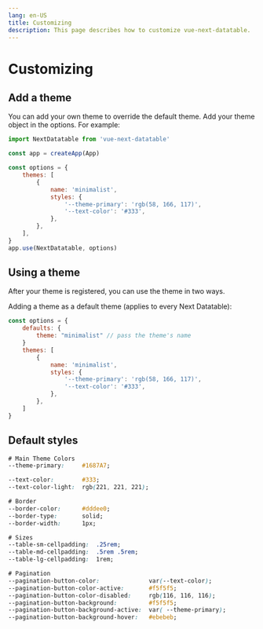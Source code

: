 ```yaml
---
lang: en-US
title: Customizing
description: This page describes how to customize vue-next-datatable.
---
```


# Customizing

## Add a theme
You can add your own theme to override the default theme. Add your theme object in the options. For example:

```js
import NextDatatable from 'vue-next-datatable'

const app = createApp(App)

const options = { 
    themes: [
        {
            name: 'minimalist',
            styles: {
                '--theme-primary': 'rgb(58, 166, 117)',
                '--text-color': '#333',
            },
        },
    ],   
}
app.use(NextDatatable, options)
```

## Using a theme
After your theme is registered, you can use the theme in two ways. 

Adding a theme as a default theme (applies to every Next Datatable):
```js
const options = {
    defaults: {
        theme: "minimalist" // pass the theme's name
    }
    themes: [
        {
            name: 'minimalist',
            styles: {
                '--theme-primary': 'rgb(58, 166, 117)',
                '--text-color': '#333',
            },
        },
    ]
}
```

## Default styles
```css
# Main Theme Colors
--theme-primary:     #1687A7;

--text-color:        #333;
--text-color-light:  rgb(221, 221, 221);

# Border
--border-color:      #dddee0;
--border-type:       solid;
--border-width:      1px;

# Sizes
--table-sm-cellpadding:  .25rem;
--table-md-cellpadding:  .5rem .5rem;
--table-lg-cellpadding:  1rem;

# Pagination
--pagination-button-color:              var(--text-color);
--pagination-button-color-active:       #f5f5f5;
--pagination-button-color-disabled:     rgb(116, 116, 116);
--pagination-button-background:         #f5f5f5;
--pagination-button-background-active:  var( --theme-primary);
--pagination-button-background-hover:   #ebebeb;
```